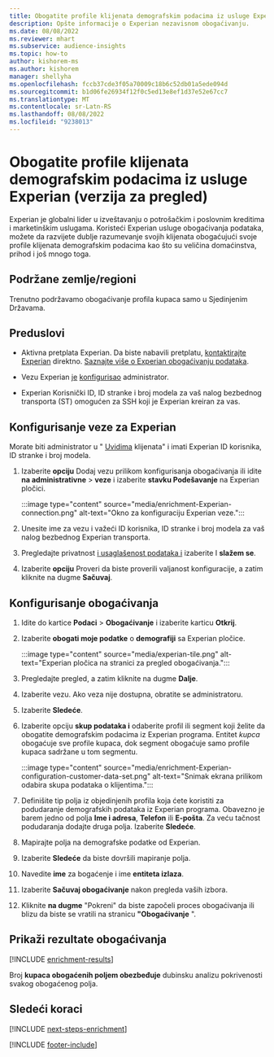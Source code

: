 ```yaml
---
title: Obogatite profile klijenata demografskim podacima iz usluge Experian (verzija za pregled)
description: Opšte informacije o Experian nezavisnom obogaćivanju.
ms.date: 08/08/2022
ms.reviewer: mhart
ms.subservice: audience-insights
ms.topic: how-to
author: kishorem-ms
ms.author: kishorem
manager: shellyha
ms.openlocfilehash: fccb37cde3f05a70009c18b6c52db01a5ede094d
ms.sourcegitcommit: b1d06fe26934f12f0c5ed13e8ef1d37e52e67cc7
ms.translationtype: MT
ms.contentlocale: sr-Latn-RS
ms.lasthandoff: 08/08/2022
ms.locfileid: "9238013"
---
```

# <a name="enrich-customer-profiles-with-demographics-from-experian-preview"></a>Obogatite profile klijenata demografskim podacima iz usluge Experian (verzija za pregled)

Experian je globalni lider u izveštavanju o potrošačkim i poslovnim kreditima i marketinškim uslugama. Koristeći Experian usluge obogaćivanja podataka, možete da razvijete dublje razumevanje svojih klijenata obogaćujući svoje profile klijenata demografskim podacima kao što su veličina domaćinstva, prihod i još mnogo toga.

## <a name="supported-countriesregions"></a>Podržane zemlje/regioni

Trenutno podržavamo obogaćivanje profila kupaca samo u Sjedinjenim Državama.

## <a name="prerequisites"></a>Preduslovi

- Aktivna pretplata Experian. Da biste nabavili pretplatu, [kontaktirajte Experian](https://www.experian.com/marketing-services/contact) direktno. [Saznajte više o Experian obogaćivanju podataka](https://www.experian.com/marketing-services/microsoft?cmpid=ems_web_mci_cdppage).

- Vezu Experian [je](connections.md) [konfigurisao](#configure-the-connection-for-experian) administrator.

- Experian Korisnički ID, ID stranke i broj modela za vaš nalog bezbednog transporta (ST) omogućen za SSH koji je Experian kreiran za vas.

## <a name="configure-the-connection-for-experian"></a>Konfigurisanje veze za Experian

Morate biti administrator u " [Uvidima](permissions.md#admin) klijenata" i imati Experian ID korisnika, ID stranke i broj modela.

1. Izaberite **opciju** Dodaj vezu prilikom konfigurisanja obogaćivanja ili idite **na administrativne** > **veze** i izaberite **stavku Podešavanje** na Experian pločici.

   :::image type="content" source="media/enrichment-Experian-connection.png" alt-text="Okno za konfiguraciju Experian veze.":::

1. Unesite ime za vezu i važeći ID korisnika, ID stranke i broj modela za vaš nalog bezbednog Experian transporta.

1. Pregledajte privatnost [i usaglašenost podataka i](connections.md#data-privacy-and-compliance) izaberite I **slažem se**.

1. Izaberite **opciju** Proveri da biste proverili valjanost konfiguracije, a zatim kliknite na dugme **Sačuvaj**.

## <a name="configure-the-enrichment"></a>Konfigurisanje obogaćivanja

1. Idite do kartice **Podaci** > **Obogaćivanje** i izaberite karticu **Otkrij**.

1. Izaberite **obogati moje podatke** o **demografiji** sa Experian pločice.

   :::image type="content" source="media/experian-tile.png" alt-text="Experian pločica na stranici za pregled obogaćivanja.":::

1. Pregledajte pregled, a zatim kliknite na dugme **Dalje**.

1. Izaberite vezu. Ako veza nije dostupna, obratite se administratoru.

1. Izaberite **Sledeće**.

1. Izaberite opciju **skup podataka i** odaberite profil ili segment koji želite da obogatite demografskim podacima iz Experian programa. Entitet *kupca* obogaćuje sve profile kupaca, dok segment obogaćuje samo profile kupaca sadržane u tom segmentu.

    :::image type="content" source="media/enrichment-Experian-configuration-customer-data-set.png" alt-text="Snimak ekrana prilikom odabira skupa podataka o klijentima.":::

1. Definišite tip polja iz objedinjenih profila koja ćete koristiti za podudaranje demografskih podataka iz Experian programa. Obavezno je barem jedno od polja **Ime i adresa**, **Telefon** ili **E-pošta**. Za veću tačnost podudaranja dodajte druga polja. Izaberite **Sledeće**.

1. Mapirajte polja na demografske podatke od Experian.

1. Izaberite **Sledeće** da biste dovršili mapiranje polja.

1. Navedite **ime** za bogaćenje i ime **entiteta izlaza**.

1. Izaberite **Sačuvaj obogaćivanje** nakon pregleda vaših izbora.

1. Kliknite **na dugme** "Pokreni" da biste započeli proces obogaćivanja ili blizu da biste se vratili na stranicu **"Obogaćivanje** ".

## <a name="view-enrichment-results"></a>Prikaži rezultate obogaćivanja

[!INCLUDE [enrichment-results](includes/enrichment-results.md)]

Broj **kupaca obogaćenih poljem obezbeđuje** dubinsku analizu pokrivenosti svakog obogaćenog polja.

## <a name="next-steps"></a>Sledeći koraci

[!INCLUDE [next-steps-enrichment](includes/next-steps-enrichment.md)]

[!INCLUDE [footer-include](includes/footer-banner.md)]
